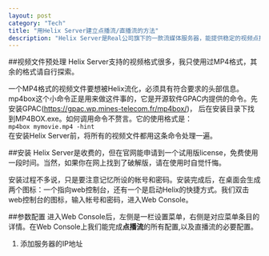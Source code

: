 ```yaml
---
layout: post    
category: "Tech"   
title: "用Helix Server建立点播流/直播流的方法"      
description: "Helix Server是Real公司旗下的一款流媒体服务器，能提供稳定的视频点播服务（支持HTTP、RTSP多种协议），还提供生成模拟直播流的小工具（SLTA）。本文介绍用Helix Server生成直播流和点播流的方法。"
---
```


##视频文件预处理
Helix Server支持的视频格式很多，我只使用过MP4格式，其余的格式请自行探索。     

一个MP4格式的视频文件要想被Helix流化，必须具有符合要求的头部信息。mp4box这个小命令正是用来做这件事的，它是开源软件GPAC内提供的命令。先安装GPAC(https://gpac.wp.mines-telecom.fr/mp4box/)， 后在安装目录下找到MP4BOX.exe。如何调用命令不赘言。它的使用格式是：      
`mp4box mymovie.mp4 -hint`    
在安装Helix Server前，将所有的视频文件都用这条命令处理一遍。    

##安装
Helix Server是收费的，但在官网能申请到一个试用版license，免费使用一段时间。当然，如果你在网上找到了破解版，请在使用时自觉忏悔。    

安装过程不多说，只是要注意记忆所设的帐号和密码。安装完成后，在桌面会生成两个图标：一个指向web控制台，还有一个是启动Helix的快捷方式。我们双击web控制台的图标，输入帐号和密码，进入Web Console。    

##参数配置
进入Web Console后，左侧是一栏设置菜单，右侧是对应菜单条目的详情。在Web Console上我们能完成**点播流**的所有配置,以及直播流的必要配置。   
1. 添加服务器的IP地址   



